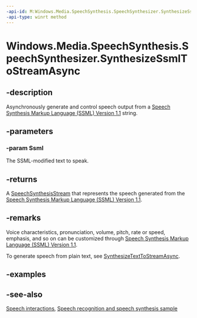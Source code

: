 ```yaml
---
-api-id: M:Windows.Media.SpeechSynthesis.SpeechSynthesizer.SynthesizeSsmlToStreamAsync(System.String)
-api-type: winrt method
---
```


<!-- Method syntax
public Windows.Foundation.IAsyncOperation<Windows.Media.SpeechSynthesis.SpeechSynthesisStream> SynthesizeSsmlToStreamAsync(System.String Ssml)
-->

# Windows.Media.SpeechSynthesis.SpeechSynthesizer.SynthesizeSsmlToStreamAsync

## -description

Asynchronously generate and control speech output from a [Speech Synthesis Markup Language (SSML) Version 1.1](http://www.w3.org/TR/speech-synthesis/) string.

## -parameters

### -param Ssml

The SSML-modified text to speak.

## -returns

A [SpeechSynthesisStream](speechsynthesisstream.md) that represents the speech generated from the [Speech Synthesis Markup Language (SSML) Version 1.1](http://www.w3.org/TR/speech-synthesis/).

## -remarks

Voice characteristics, pronunciation, volume, pitch, rate or speed, emphasis, and so on can be customized through [Speech Synthesis Markup Language (SSML) Version 1.1](http://www.w3.org/TR/speech-synthesis/).

To generate speech from plain text, see [SynthesizeTextToStreamAsync](speechsynthesizer_synthesizetexttostreamasync_2010301348.md).

## -examples

## -see-also

[Speech interactions](https://docs.microsoft.com/windows/uwp/design/input/speech-interactions), [Speech recognition and speech synthesis sample](https://github.com/Microsoft/Windows-universal-samples/tree/master/Samples/SpeechRecognitionAndSynthesis)

